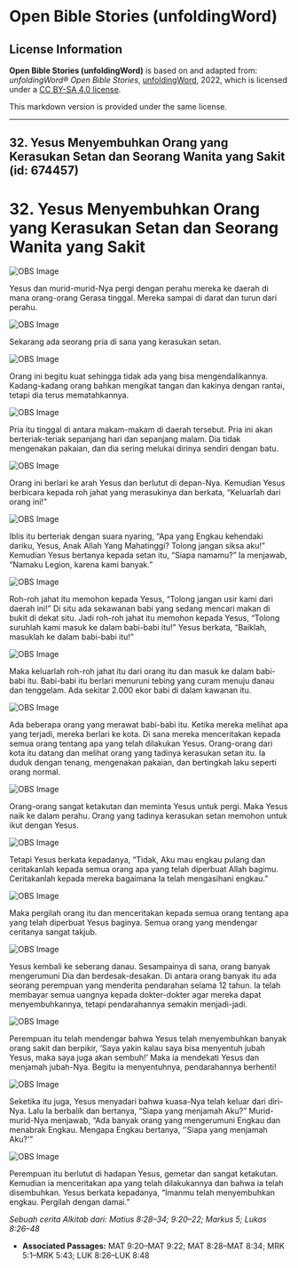 # Open Bible Stories (unfoldingWord)

## License Information

**Open Bible Stories (unfoldingWord)** is based on and adapted from: _unfoldingWord® Open Bible Stories_, [unfoldingWord](https://unfoldingword.org/utw), 2022, which is licensed under a [CC BY-SA 4.0 license](https://creativecommons.org/licenses/by-sa/4.0/legalcode.en).

This markdown version is provided under the same license.



--------------------------------

## 32. Yesus Menyembuhkan Orang yang Kerasukan Setan dan Seorang Wanita yang Sakit (id: 674457)

32\. Yesus Menyembuhkan Orang yang Kerasukan Setan dan Seorang Wanita yang Sakit
================================================================================

![OBS Image](https://cdn.door43.org/obs/jpg/360px/obs-en-32-01.jpg)

Yesus dan murid\-murid\-Nya pergi dengan perahu mereka ke daerah di mana orang\-orang Gerasa tinggal. Mereka sampai di darat dan turun dari perahu.

![OBS Image](https://cdn.door43.org/obs/jpg/360px/obs-en-32-02.jpg)

Sekarang ada seorang pria di sana yang kerasukan setan.

![OBS Image](https://cdn.door43.org/obs/jpg/360px/obs-en-32-03.jpg)

Orang ini begitu kuat sehingga tidak ada yang bisa mengendalikannya. Kadang\-kadang orang bahkan mengikat tangan dan kakinya dengan rantai, tetapi dia terus mematahkannya.

![OBS Image](https://cdn.door43.org/obs/jpg/360px/obs-en-32-04.jpg)

Pria itu tinggal di antara makam\-makam di daerah tersebut. Pria ini akan berteriak\-teriak sepanjang hari dan sepanjang malam. Dia tidak mengenakan pakaian, dan dia sering melukai dirinya sendiri dengan batu.

![OBS Image](https://cdn.door43.org/obs/jpg/360px/obs-en-32-05.jpg)

Orang ini berlari ke arah Yesus dan berlutut di depan\-Nya. Kemudian Yesus berbicara kepada roh jahat yang merasukinya dan berkata, “Keluarlah dari orang ini!”

![OBS Image](https://cdn.door43.org/obs/jpg/360px/obs-en-32-06.jpg)

Iblis itu berteriak dengan suara nyaring, “Apa yang Engkau kehendaki dariku, Yesus, Anak Allah Yang Mahatinggi? Tolong jangan siksa aku!” Kemudian Yesus bertanya kepada setan itu, “Siapa namamu?” Ia menjawab, “Namaku Legion, karena kami banyak.”

![OBS Image](https://cdn.door43.org/obs/jpg/360px/obs-en-32-07.jpg)

Roh\-roh jahat itu memohon kepada Yesus, “Tolong jangan usir kami dari daerah ini!” Di situ ada sekawanan babi yang sedang mencari makan di bukit di dekat situ. Jadi roh\-roh jahat itu memohon kepada Yesus, “Tolong suruhlah kami masuk ke dalam babi\-babi itu!” Yesus berkata, “Baiklah, masuklah ke dalam babi\-babi itu!”

![OBS Image](https://cdn.door43.org/obs/jpg/360px/obs-en-32-08.jpg)

Maka keluarlah roh\-roh jahat itu dari orang itu dan masuk ke dalam babi\-babi itu. Babi\-babi itu berlari menuruni tebing yang curam menuju danau dan tenggelam. Ada sekitar 2\.000 ekor babi di dalam kawanan itu.

![OBS Image](https://cdn.door43.org/obs/jpg/360px/obs-en-32-09.jpg)

Ada beberapa orang yang merawat babi\-babi itu. Ketika mereka melihat apa yang terjadi, mereka berlari ke kota. Di sana mereka menceritakan kepada semua orang tentang apa yang telah dilakukan Yesus. Orang\-orang dari kota itu datang dan melihat orang yang tadinya kerasukan setan itu. Ia duduk dengan tenang, mengenakan pakaian, dan bertingkah laku seperti orang normal.

![OBS Image](https://cdn.door43.org/obs/jpg/360px/obs-en-32-10.jpg)

Orang\-orang sangat ketakutan dan meminta Yesus untuk pergi. Maka Yesus naik ke dalam perahu. Orang yang tadinya kerasukan setan memohon untuk ikut dengan Yesus.

![OBS Image](https://cdn.door43.org/obs/jpg/360px/obs-en-32-11.jpg)

Tetapi Yesus berkata kepadanya, “Tidak, Aku mau engkau pulang dan ceritakanlah kepada semua orang apa yang telah diperbuat Allah bagimu. Ceritakanlah kepada mereka bagaimana Ia telah mengasihani engkau.”

![OBS Image](https://cdn.door43.org/obs/jpg/360px/obs-en-32-12.jpg)

Maka pergilah orang itu dan menceritakan kepada semua orang tentang apa yang telah diperbuat Yesus baginya. Semua orang yang mendengar ceritanya sangat takjub.

![OBS Image](https://cdn.door43.org/obs/jpg/360px/obs-en-32-13.jpg)

Yesus kembali ke seberang danau. Sesampainya di sana, orang banyak mengerumuni Dia dan berdesak\-desakan. Di antara orang banyak itu ada seorang perempuan yang menderita pendarahan selama 12 tahun. Ia telah membayar semua uangnya kepada dokter\-dokter agar mereka dapat menyembuhkannya, tetapi pendarahannya semakin menjadi\-jadi.

![OBS Image](https://cdn.door43.org/obs/jpg/360px/obs-en-32-14.jpg)

Perempuan itu telah mendengar bahwa Yesus telah menyembuhkan banyak orang sakit dan berpikir, ‘Saya yakin kalau saya bisa menyentuh jubah Yesus, maka saya juga akan sembuh!’ Maka ia mendekati Yesus dan menjamah jubah\-Nya. Begitu ia menyentuhnya, pendarahannya berhenti!

![OBS Image](https://cdn.door43.org/obs/jpg/360px/obs-en-32-15.jpg)

Seketika itu juga, Yesus menyadari bahwa kuasa\-Nya telah keluar dari diri\-Nya. Lalu Ia berbalik dan bertanya, “Siapa yang menjamah Aku?” Murid\-murid\-Nya menjawab, “Ada banyak orang yang mengerumuni Engkau dan menabrak Engkau. Mengapa Engkau bertanya, ‘'Siapa yang menjamah Aku?’”

![OBS Image](https://cdn.door43.org/obs/jpg/360px/obs-en-32-16.jpg)

Perempuan itu berlutut di hadapan Yesus, gemetar dan sangat ketakutan. Kemudian ia menceritakan apa yang telah dilakukannya dan bahwa ia telah disembuhkan. Yesus berkata kepadanya, “Imanmu telah menyembuhkan engkau. Pergilah dengan damai.”

*Sebuah cerita Alkitab dari: Matius 8:28–34; 9:20–22; Markus 5; Lukas 8:26–48*

* **Associated Passages:** MAT 9:20–MAT 9:22; MAT 8:28–MAT 8:34; MRK 5:1–MRK 5:43; LUK 8:26–LUK 8:48

